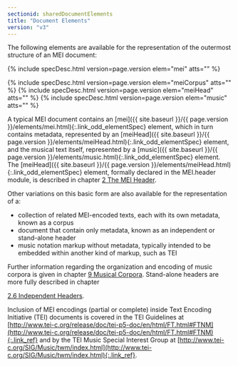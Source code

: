 ```yaml
---
sectionid: sharedDocumentElements
title: "Document Elements"
version: "v3"
---
```




The following elements are available for the representation of the outermost structure
of
an MEI document:



{% include specDesc.html version=page.version elem="mei" atts="" %}

{% include specDesc.html version=page.version elem="meiCorpus" atts="" %}
{% include specDesc.html version=page.version elem="meiHead" atts="" %}
{% include specDesc.html version=page.version elem="music" atts="" %}



A typical MEI document contains an [mei]({{ site.baseurl }}/{{ page.version }}/elements/mei.html){:.link_odd_elementSpec} element, which in turn
contains metadata, represented by an [meiHead]({{ site.baseurl }}/{{ page.version }}/elements/meiHead.html){:.link_odd_elementSpec} element, and the musical
text itself, represented by a [music]({{ site.baseurl }}/{{ page.version }}/elements/music.html){:.link_odd_elementSpec} element. The [meiHead]({{ site.baseurl }}/{{ page.version }}/elements/meiHead.html){:.link_odd_elementSpec} element, formally declared in the MEI.header module, is described in chapter
<a class="link_ptr" title="The MEI Header" href="{{ site.baseurl }}/{{ page.version }}/guidelines/header.html">2 The MEI Header</a>.

Other variations on this basic form are also available for the representation of a:


- collection of related MEI-encoded texts, each with its own metadata, known as a
corpus
- document that contain only metadata, known as an independent or stand-alone
header
- music notation markup without metadata, typically intended to be embedded within
another kind of markup, such as TEI

Further information regarding the organization and encoding of music corpora is given
in
chapter 
<a class="link_ptr" title="Musical Corpora" href="{{ site.baseurl }}/{{ page.version }}/guidelines/corpus.html">9 Musical Corpora</a>. Stand-alone headers are more fully described in chapter

<a class="link_ptr" title="Independent Headers" href="{{ site.baseurl }}/{{ page.version }}/guidelines/header.html#headerIndependentHeader">2.6 Independent Headers</a>.

Inclusion of MEI encodings (partial or complete) inside Text Encoding Initiative (TEI)
documents is covered in the TEI Guidelines at [http://www.tei-c.org/release/doc/tei-p5-doc/en/html/FT.html#FTNM](http://www.tei-c.org/release/doc/tei-p5-doc/en/html/FT.html#FTNM){:.link_ref} and by the TEI
Music Special Interest Group at [http://www.tei-c.org/SIG/Music/twm/index.html](http://www.tei-c.org/SIG/Music/twm/index.html){:.link_ref}.

